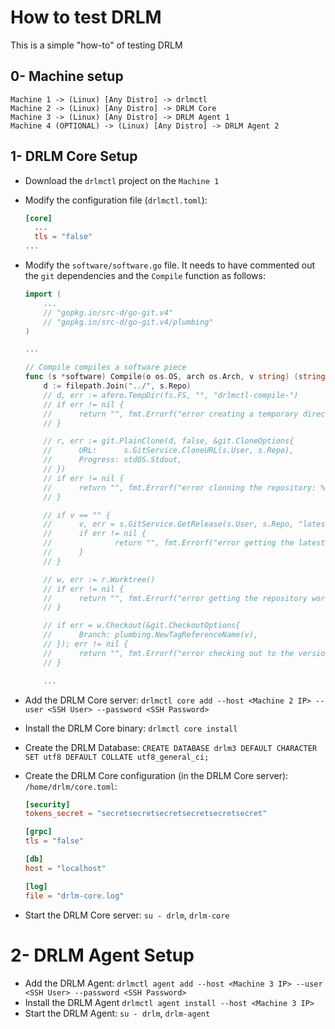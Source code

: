 # How to test DRLM

This is a simple "how-to" of testing DRLM

## 0- Machine setup

```
Machine 1 -> (Linux) [Any Distro] -> drlmctl
Machine 2 -> (Linux) [Any Distro] -> DRLM Core
Machine 3 -> (Linux) [Any Distro] -> DRLM Agent 1
Machine 4 (OPTIONAL) -> (Linux) [Any Distro] -> DRLM Agent 2
```

## 1- DRLM Core Setup

- Download the `drlmctl` project on the `Machine 1`
- Modify the configuration file (`drlmctl.toml`):
    ```toml
    [core]
      ...
      tls = "false"
    ...
    ```
- Modify the `software/software.go` file. It needs to have commented out the `git` dependencies and the `Compile` function as follows:

    ```go
    import (
        ...
        // "gopkg.in/src-d/go-git.v4"
        // "gopkg.in/src-d/go-git.v4/plumbing"
    )

    ...

	// Compile compiles a software piece
	func (s *software) Compile(o os.OS, arch os.Arch, v string) (string, error) {
        d := filepath.Join("../", s.Repo)
        // d, err := afero.TempDir(fs.FS, "", "drlmctl-compile-")
        // if err != nil {
        //      return "", fmt.Errorf("error creating a temporary directory: %v", err)
        // }

        // r, err := git.PlainClone(d, false, &git.CloneOptions{
        //      URL:      s.GitService.CloneURL(s.User, s.Repo),
        //      Progress: stdOS.Stdout,
        // })
        // if err != nil {
        //      return "", fmt.Errorf("error clonning the repository: %v", err)
        // }

        // if v == "" {
        //      v, err = s.GitService.GetRelease(s.User, s.Repo, "latest")
        //      if err != nil {
        //              return "", fmt.Errorf("error getting the latest version: %v", err)
        //      }
        // }

        // w, err := r.Worktree()
        // if err != nil {
        //      return "", fmt.Errorf("error getting the repository worktree: %v", err)
        // }

        // if err = w.Checkout(&git.CheckoutOptions{
        //      Branch: plumbing.NewTagReferenceName(v),
        // }); err != nil {
        //      return "", fmt.Errorf("error checking out to the version %s: %v", v, err)
		// }

		...
    ```

- Add the DRLM Core server: `drlmctl core add --host <Machine 2 IP> --user <SSH User> --password <SSH Password>`
- Install the DRLM Core binary: `drlmctl core install`
- Create the DRLM Database: `CREATE DATABASE drlm3 DEFAULT CHARACTER SET utf8 DEFAULT COLLATE utf8_general_ci;`
- Create the DRLM Core configuration (in the DRLM Core server): `/home/drlm/core.toml`:

	```toml
	[security]
	tokens_secret = "secretsecretsecretsecretsecretsecret"

	[grpc]
	tls = "false"

	[db]
	host = "localhost"

	[log]
	file = "drlm-core.log"
	```
- Start the DRLM Core server: `su - drlm`, `drlm-core`

# 2- DRLM Agent Setup
- Add the DRLM Agent: `drlmctl agent add --host <Machine 3 IP> --user <SSH User> --password <SSH Password>`
- Install the DRLM Agent `drlmctl agent install --host <Machine 3 IP>`
- Start the DRLM Agent: `su - drlm`, `drlm-agent`
